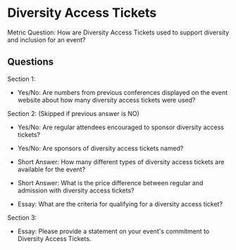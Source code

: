 # Diversity Access Tickets

Metric Question: How are Diversity Access Tickets used to support diversity and inclusion for an event?

## Questions
  
Section 1:
* Yes/No: Are numbers from previous conferences displayed on the event website about how many diversity access tickets were used?
  
Section 2: (Skipped if previous answer is NO)
* Yes/No: Are regular attendees encouraged to sponsor diversity access tickets?
  
* Yes/No: Are sponsors of diversity access tickets named?

* Short Answer: How many different types of diversity access tickets are available for the event?
  
* Short Answer: What is the price difference between regular and admission with diversity access tickets?
  
* Essay: What are the criteria for qualifying for a diversity access ticket?
 
Section 3: 
* Essay: Please provide a statement on your event's commitment to Diversity Access Tickets.
